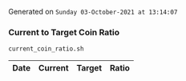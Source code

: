 Generated on `Sunday 03-October-2021 at 13:14:07`

### Current to Target Coin Ratio
`current_coin_ratio.sh`

Date|Current|Target|Ratio
---|---|---|---
